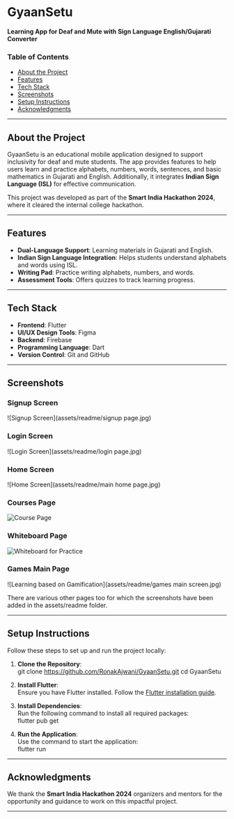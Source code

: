 # GyaanSetu  
**Learning App for Deaf and Mute with Sign Language English/Gujarati Converter**  

### Table of Contents  
- [About the Project](#about-the-project)  
- [Features](#features)  
- [Tech Stack](#tech-stack)  
- [Screenshots](#screenshots)  
- [Setup Instructions](#setup-instructions)  
- [Acknowledgments](#acknowledgments)  

---

## About the Project  
GyaanSetu is an educational mobile application designed to support inclusivity for deaf and mute students. The app provides features to help users learn and practice alphabets, numbers, words, sentences, and basic mathematics in Gujarati and English. Additionally, it integrates **Indian Sign Language (ISL)** for effective communication.

This project was developed as part of the **Smart India Hackathon 2024**, where it cleared the internal college hackathon.

---

## Features  
- **Dual-Language Support**: Learning materials in Gujarati and English.  
- **Indian Sign Language Integration**: Helps students understand alphabets and words using ISL.  
- **Writing Pad**: Practice writing alphabets, numbers, and words.  
- **Assessment Tools**: Offers quizzes to track learning progress.  

---

## Tech Stack  
- **Frontend**: Flutter  
- **UI/UX Design Tools**: Figma  
- **Backend**: Firebase
- **Programming Language**: Dart  
- **Version Control**: Git and GitHub  

---

## Screenshots 
### Signup Screen  
![Signup Screen](assets/readme/signup page.jpg)

### Login Screen  
![Login Screen](assets/readme/login page.jpg)  

### Home Screen  
![Home Screen](assets/readme/main home page.jpg) 

### Courses Page  
![Course Page](assets/readme/courses.jpg)  


### Whiteboard Page  
![Whiteboard for Practice](assets/readme/whiteboard.jpg) 


### Games Main Page  
![Learning based on Gamification](assets/readme/games main screen.jpg) 

There are various other pages too for which the screenshots have been added in the assets/readme folder.

---

## Setup Instructions  
Follow these steps to set up and run the project locally:

1. **Clone the Repository**:  
   git clone https://github.com/RonakAjwani/GyaanSetu.git
   cd GyaanSetu

2. **Install Flutter**:  
   Ensure you have Flutter installed. Follow the [Flutter installation guide](https://flutter.dev/docs/get-started/install).

3. **Install Dependencies**:  
   Run the following command to install all required packages:  
   flutter pub get

4. **Run the Application**:  
   Use the command to start the application:  
   flutter run

---

## Acknowledgments  
We thank the **Smart India Hackathon 2024** organizers and mentors for the opportunity and guidance to work on this impactful project.

---
